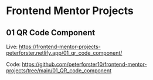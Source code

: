 # Frontend Mentor Projects

## 01 QR Code Component

Live:
https://frontend-mentor-projects-peterforster.netlify.app/01_qr_code_component/

Code:
https://github.com/peterforster10/frontend-mentor-projects/tree/main/01_QR_code_component
